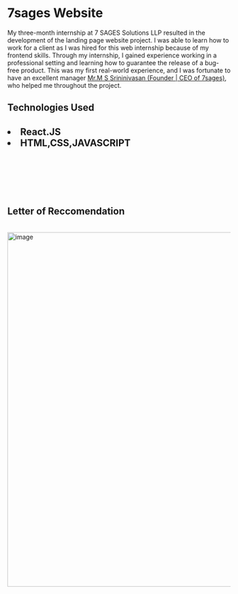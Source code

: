 <h1>7sages Website</h1>
<p>My three-month internship at 7 SAGES Solutions LLP resulted in the development of the landing page website project. I was able to learn how to work for a client as I was hired for this web internship because of my frontend skills. Through my internship, I gained experience working in a professional setting and learning how to guarantee the release of a bug-free product. This was my first real-world experience, and I was fortunate to have an excellent manager <a href="https://www.linkedin.com/in/srinivasan-m-s-b179b617/">Mr.M S Srininivasan (Founder | CEO of 7sages)</a>, who helped me throughout the project.

  <h2>Technologies Used<h2>
     <li>React.JS</li>
     <li>HTML,CSS,JAVASCRIPT</li>
    
 <br/>
 <br/>
 <br/>
 <br/>
    
<h2>Letter of Reccomendation</h2>
<br/>
<img width="800px" alt="image" src="https://user-images.githubusercontent.com/96938880/217310456-d1aee983-b62f-411b-9d63-94529d757d60.png">
